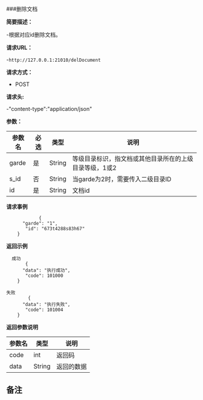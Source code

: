 ###删除文档

**简要描述：** 

-根据对应id删除文档。

**请求URL：** 

-`http://127.0.0.1:21010/delDocument`

**请求方式：**

- POST 

**请求头:**

-"content-type":"application/json"

**参数：** 

| 参数名  | 必选 | 类型     |说明|
| ------ | -------- | -------- |------|
|garde |	是 |	String |	等级目录标识，指文档或其他目录所在的上级目录等级，1或2|
|s_id |	否 |	String |	当garde为2时，需要传入二级目录ID|
|id |	是 |	String |	文档id|

**请求事例**

```
            {
      "garde": "1",
       "id": "673t4288s83h67"
    }
```

 **返回示例**
 
```
  成功
       {
      "data": "执行成功",
       "code": 101000
    }
```

``` 
失败
        {
      "data": "执行失败",
       "code": 101004
    }
```

**返回参数说明**

| 参数名  |   类型     |说明|
| ------ | -------- |------|
| code | int |返回码|
|data|String|返回的数据|

**备注**
-

